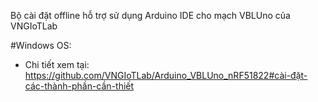 Bộ cài đặt offline hỗ trợ sử dụng Arduino IDE cho mạch VBLUno của VNGIoTLab


#Windows OS:




* Chi tiết xem tại: https://github.com/VNGIoTLab/Arduino_VBLUno_nRF51822#cài-đặt-các-thành-phần-cần-thiết
